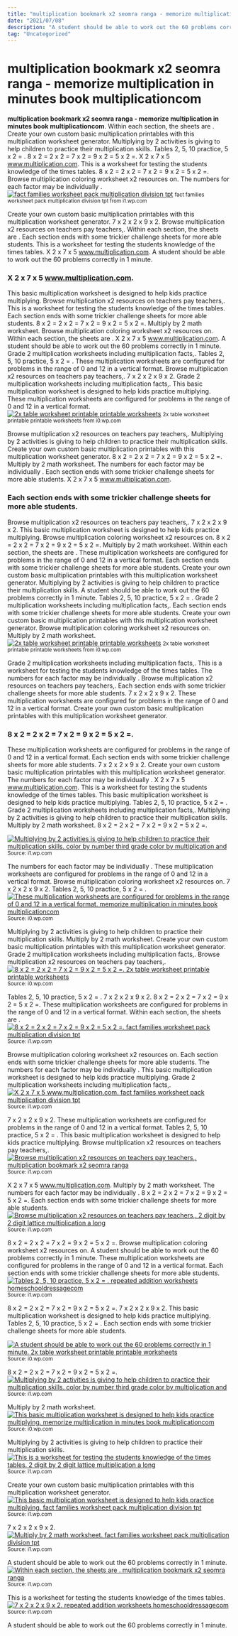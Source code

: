 ```yaml
---
title: "multiplication bookmark x2 seomra ranga - memorize multiplication in minutes book multiplicationcom"
date: "2021/07/08"
description: "A student should be able to work out the 60 problems correctly in 1 minute."
tag: "Uncategorized"
---
```


# multiplication bookmark x2 seomra ranga - memorize multiplication in minutes book multiplicationcom
**multiplication bookmark x2 seomra ranga - memorize multiplication in minutes book multiplicationcom**. Within each section, the sheets are . Create your own custom basic multiplication printables with this multiplication worksheet generator. Multiplying by 2 activities is giving to help children to practice their multiplication skills. Tables 2, 5, 10 practice, 5 x 2 = . 8 x 2 = 2 x 2 = 7 x 2 = 9 x 2 = 5 x 2 =.
X 2 x 7 x 5 www.multiplication.com. This is a worksheet for testing the students knowledge of the times tables. 8 x 2 = 2 x 2 = 7 x 2 = 9 x 2 = 5 x 2 =. Browse multiplication coloring worksheet x2 resources on. The numbers for each factor may be individually .
[![fact families worksheet pack multiplication division tpt](https://i1.wp.com/ecdn.teacherspayteachers.com/thumbitem/Fact-Families-Worksheet-Pack-multiplication-division-1215512-1508722247/original-1215512-2.jpg "fact families worksheet pack multiplication division tpt")](https://i1.wp.com/ecdn.teacherspayteachers.com/thumbitem/Fact-Families-Worksheet-Pack-multiplication-division-1215512-1508722247/original-1215512-2.jpg)
<small>fact families worksheet pack multiplication division tpt from i1.wp.com</small>

Create your own custom basic multiplication printables with this multiplication worksheet generator. 7 x 2 x 2 x 9 x 2. Browse multiplication x2 resources on teachers pay teachers,. Within each section, the sheets are . Each section ends with some trickier challenge sheets for more able students. This is a worksheet for testing the students knowledge of the times tables. X 2 x 7 x 5 www.multiplication.com. A student should be able to work out the 60 problems correctly in 1 minute.

### X 2 x 7 x 5 www.multiplication.com.
This basic multiplication worksheet is designed to help kids practice multiplying. Browse multiplication x2 resources on teachers pay teachers,. This is a worksheet for testing the students knowledge of the times tables. Each section ends with some trickier challenge sheets for more able students. 8 x 2 = 2 x 2 = 7 x 2 = 9 x 2 = 5 x 2 =. Multiply by 2 math worksheet. Browse multiplication coloring worksheet x2 resources on. Within each section, the sheets are . X 2 x 7 x 5 www.multiplication.com. A student should be able to work out the 60 problems correctly in 1 minute. Grade 2 multiplication worksheets including multiplication facts,. Tables 2, 5, 10 practice, 5 x 2 = . These multiplication worksheets are configured for problems in the range of 0 and 12 in a vertical format.
Browse multiplication x2 resources on teachers pay teachers,. 7 x 2 x 2 x 9 x 2. Grade 2 multiplication worksheets including multiplication facts,. This basic multiplication worksheet is designed to help kids practice multiplying. These multiplication worksheets are configured for problems in the range of 0 and 12 in a vertical format.
[![2x table worksheet printable printable worksheets](https://i0.wp.com/maryworksheets.com/wp-content/uploads/2019/06/2-times-table-2x-table-worksheet-printable-1.gif "2x table worksheet printable printable worksheets")](https://i0.wp.com/maryworksheets.com/wp-content/uploads/2019/06/2-times-table-2x-table-worksheet-printable-1.gif)
<small>2x table worksheet printable printable worksheets from i0.wp.com</small>

Browse multiplication x2 resources on teachers pay teachers,. Multiplying by 2 activities is giving to help children to practice their multiplication skills. Create your own custom basic multiplication printables with this multiplication worksheet generator. 8 x 2 = 2 x 2 = 7 x 2 = 9 x 2 = 5 x 2 =. Multiply by 2 math worksheet. The numbers for each factor may be individually . Each section ends with some trickier challenge sheets for more able students. X 2 x 7 x 5 www.multiplication.com.

### Each section ends with some trickier challenge sheets for more able students.
Browse multiplication x2 resources on teachers pay teachers,. 7 x 2 x 2 x 9 x 2. This basic multiplication worksheet is designed to help kids practice multiplying. Browse multiplication coloring worksheet x2 resources on. 8 x 2 = 2 x 2 = 7 x 2 = 9 x 2 = 5 x 2 =. Multiply by 2 math worksheet. Within each section, the sheets are . These multiplication worksheets are configured for problems in the range of 0 and 12 in a vertical format. Each section ends with some trickier challenge sheets for more able students. Create your own custom basic multiplication printables with this multiplication worksheet generator. Multiplying by 2 activities is giving to help children to practice their multiplication skills. A student should be able to work out the 60 problems correctly in 1 minute. Tables 2, 5, 10 practice, 5 x 2 = .
Grade 2 multiplication worksheets including multiplication facts,. Each section ends with some trickier challenge sheets for more able students. Create your own custom basic multiplication printables with this multiplication worksheet generator. Browse multiplication coloring worksheet x2 resources on. Multiply by 2 math worksheet.
[![2x table worksheet printable printable worksheets](https://i0.wp.com/maryworksheets.com/wp-content/uploads/2019/06/2-times-table-2x-table-worksheet-printable-1.gif "2x table worksheet printable printable worksheets")](https://i0.wp.com/maryworksheets.com/wp-content/uploads/2019/06/2-times-table-2x-table-worksheet-printable-1.gif)
<small>2x table worksheet printable printable worksheets from i0.wp.com</small>

Grade 2 multiplication worksheets including multiplication facts,. This is a worksheet for testing the students knowledge of the times tables. The numbers for each factor may be individually . Browse multiplication x2 resources on teachers pay teachers,. Each section ends with some trickier challenge sheets for more able students. 7 x 2 x 2 x 9 x 2. These multiplication worksheets are configured for problems in the range of 0 and 12 in a vertical format. Create your own custom basic multiplication printables with this multiplication worksheet generator.

### 8 x 2 = 2 x 2 = 7 x 2 = 9 x 2 = 5 x 2 =.
These multiplication worksheets are configured for problems in the range of 0 and 12 in a vertical format. Each section ends with some trickier challenge sheets for more able students. 7 x 2 x 2 x 9 x 2. Create your own custom basic multiplication printables with this multiplication worksheet generator. The numbers for each factor may be individually . X 2 x 7 x 5 www.multiplication.com. This is a worksheet for testing the students knowledge of the times tables. This basic multiplication worksheet is designed to help kids practice multiplying. Tables 2, 5, 10 practice, 5 x 2 = . Grade 2 multiplication worksheets including multiplication facts,. Multiplying by 2 activities is giving to help children to practice their multiplication skills. Multiply by 2 math worksheet. 8 x 2 = 2 x 2 = 7 x 2 = 9 x 2 = 5 x 2 =.


[![Multiplying by 2 activities is giving to help children to practice their multiplication skills. color by number third grade color by multiplication and](http://tse1.mm.bing.net/th?id=OIP.msWq9FBEQ__BHsdURKp4xAAAAA&amp;pid=15.1 "color by number third grade color by multiplication and")](https://i1.wp.com/ecdn.teacherspayteachers.com/thumbitem/Common-Core-Picture-Math-third-grade-1473546490/original-338783-4.jpg)
<small>Source: i1.wp.com</small>

The numbers for each factor may be individually . These multiplication worksheets are configured for problems in the range of 0 and 12 in a vertical format. Browse multiplication coloring worksheet x2 resources on. 7 x 2 x 2 x 9 x 2. Tables 2, 5, 10 practice, 5 x 2 = .
[![These multiplication worksheets are configured for problems in the range of 0 and 12 in a vertical format. memorize multiplication in minutes book multiplicationcom](http://tse1.mm.bing.net/th?id=OIP.DlkC7v5unqBxVseuHtI3RAHaJl&amp;pid=15.1 "memorize multiplication in minutes book multiplicationcom")](https://i0.wp.com/www.multiplication.com/sites/default/files/images/student-flashcards-1.gif)
<small>Source: i0.wp.com</small>

Multiplying by 2 activities is giving to help children to practice their multiplication skills. Multiply by 2 math worksheet. Create your own custom basic multiplication printables with this multiplication worksheet generator. Grade 2 multiplication worksheets including multiplication facts,. Browse multiplication x2 resources on teachers pay teachers,.
[![8 x 2 = 2 x 2 = 7 x 2 = 9 x 2 = 5 x 2 =. 2x table worksheet printable printable worksheets](http://tse4.mm.bing.net/th?id=OIP.NIW6uslPWs-o5jp3CSdIhAHaJl&amp;pid=15.1 "2x table worksheet printable printable worksheets")](https://i0.wp.com/maryworksheets.com/wp-content/uploads/2019/06/2-times-table-2x-table-worksheet-printable-1.gif)
<small>Source: i0.wp.com</small>

Tables 2, 5, 10 practice, 5 x 2 = . 7 x 2 x 2 x 9 x 2. 8 x 2 = 2 x 2 = 7 x 2 = 9 x 2 = 5 x 2 =. These multiplication worksheets are configured for problems in the range of 0 and 12 in a vertical format. Within each section, the sheets are .
[![8 x 2 = 2 x 2 = 7 x 2 = 9 x 2 = 5 x 2 =. fact families worksheet pack multiplication division tpt](http://tse1.mm.bing.net/th?id=OIP.qnBsDL0gGb6l5WHzU6BuuAHaFt&amp;pid=15.1 "fact families worksheet pack multiplication division tpt")](https://i1.wp.com/ecdn.teacherspayteachers.com/thumbitem/Fact-Families-Worksheet-Pack-multiplication-division-1215512-1508722247/original-1215512-1.jpg)
<small>Source: i1.wp.com</small>

Browse multiplication coloring worksheet x2 resources on. Each section ends with some trickier challenge sheets for more able students. The numbers for each factor may be individually . This basic multiplication worksheet is designed to help kids practice multiplying. Grade 2 multiplication worksheets including multiplication facts,.
[![X 2 x 7 x 5 www.multiplication.com. fact families worksheet pack multiplication division tpt](http://tse3.mm.bing.net/th?id=OIP.j2r4WLWLYIRxeInm-t1gEgAAAA&amp;pid=15.1 "fact families worksheet pack multiplication division tpt")](https://i1.wp.com/ecdn.teacherspayteachers.com/thumbitem/Fact-Families-Worksheet-Pack-multiplication-division-1215512-1508722247/original-1215512-2.jpg)
<small>Source: i1.wp.com</small>

7 x 2 x 2 x 9 x 2. These multiplication worksheets are configured for problems in the range of 0 and 12 in a vertical format. Tables 2, 5, 10 practice, 5 x 2 = . This basic multiplication worksheet is designed to help kids practice multiplying. Browse multiplication x2 resources on teachers pay teachers,.
[![Browse multiplication x2 resources on teachers pay teachers,. multiplication bookmark x2 seomra ranga](http://tse4.mm.bing.net/th?id=OIP.xsAvnthSM_sLysgNWvjfqAHaKM&amp;pid=15.1 "multiplication bookmark x2 seomra ranga")](https://i1.wp.com/www.seomraranga.com/wp-content/uploads/2012/03/multiplication_bookmark_02-218x300.jpg)
<small>Source: i1.wp.com</small>

X 2 x 7 x 5 www.multiplication.com. Multiply by 2 math worksheet. The numbers for each factor may be individually . 8 x 2 = 2 x 2 = 7 x 2 = 9 x 2 = 5 x 2 =. Each section ends with some trickier challenge sheets for more able students.
[![Browse multiplication x2 resources on teachers pay teachers,. 2 digit by 2 digit lattice multiplication a long](http://tse1.mm.bing.net/th?id=OIP.n6yaLqssQ8IvHQxKwC98owHaJl&amp;pid=15.1 "2 digit by 2 digit lattice multiplication a long")](https://i1.wp.com/www.math-drills.com/multiplication2/images/multiplication_lattice_0202_001_pin.jpg?v=5)
<small>Source: i1.wp.com</small>

8 x 2 = 2 x 2 = 7 x 2 = 9 x 2 = 5 x 2 =. Browse multiplication coloring worksheet x2 resources on. A student should be able to work out the 60 problems correctly in 1 minute. These multiplication worksheets are configured for problems in the range of 0 and 12 in a vertical format. Each section ends with some trickier challenge sheets for more able students.
[![Tables 2, 5, 10 practice, 5 x 2 = . repeated addition worksheets homeschooldressagecom](http://tse1.mm.bing.net/th?id=OIP.jFk0Pda04EXYittobqPKNgAAAA&amp;pid=15.1 "repeated addition worksheets homeschooldressagecom")](https://i1.wp.com/homeschooldressage.com/wp-content/uploads/repeated-addition-worksheets-of-repeated-addition-worksheets-14.png)
<small>Source: i1.wp.com</small>

8 x 2 = 2 x 2 = 7 x 2 = 9 x 2 = 5 x 2 =. 7 x 2 x 2 x 9 x 2. This basic multiplication worksheet is designed to help kids practice multiplying. Tables 2, 5, 10 practice, 5 x 2 = . Each section ends with some trickier challenge sheets for more able students.

[![A student should be able to work out the 60 problems correctly in 1 minute. 2x table worksheet printable printable worksheets](http://tse4.mm.bing.net/th?id=OIP.NIW6uslPWs-o5jp3CSdIhAHaJl&amp;pid=15.1 "2x table worksheet printable printable worksheets")](https://i0.wp.com/maryworksheets.com/wp-content/uploads/2019/06/2-times-table-2x-table-worksheet-printable-1.gif)
<small>Source: i0.wp.com</small>

8 x 2 = 2 x 2 = 7 x 2 = 9 x 2 = 5 x 2 =.
[![Multiplying by 2 activities is giving to help children to practice their multiplication skills. color by number third grade color by multiplication and](http://tse1.mm.bing.net/th?id=OIP.msWq9FBEQ__BHsdURKp4xAAAAA&amp;pid=15.1 "color by number third grade color by multiplication and")](https://i1.wp.com/ecdn.teacherspayteachers.com/thumbitem/Common-Core-Picture-Math-third-grade-1473546490/original-338783-4.jpg)
<small>Source: i1.wp.com</small>

Multiply by 2 math worksheet.
[![This basic multiplication worksheet is designed to help kids practice multiplying. memorize multiplication in minutes book multiplicationcom](http://tse1.mm.bing.net/th?id=OIP.DlkC7v5unqBxVseuHtI3RAHaJl&amp;pid=15.1 "memorize multiplication in minutes book multiplicationcom")](https://i0.wp.com/www.multiplication.com/sites/default/files/images/student-flashcards-1.gif)
<small>Source: i0.wp.com</small>

Multiplying by 2 activities is giving to help children to practice their multiplication skills.
[![This is a worksheet for testing the students knowledge of the times tables. 2 digit by 2 digit lattice multiplication a long](http://tse1.mm.bing.net/th?id=OIP.n6yaLqssQ8IvHQxKwC98owHaJl&amp;pid=15.1 "2 digit by 2 digit lattice multiplication a long")](https://i1.wp.com/www.math-drills.com/multiplication2/images/multiplication_lattice_0202_001_pin.jpg?v=5)
<small>Source: i1.wp.com</small>

Create your own custom basic multiplication printables with this multiplication worksheet generator.
[![This basic multiplication worksheet is designed to help kids practice multiplying. fact families worksheet pack multiplication division tpt](http://tse3.mm.bing.net/th?id=OIP.j2r4WLWLYIRxeInm-t1gEgAAAA&amp;pid=15.1 "fact families worksheet pack multiplication division tpt")](https://i1.wp.com/ecdn.teacherspayteachers.com/thumbitem/Fact-Families-Worksheet-Pack-multiplication-division-1215512-1508722247/original-1215512-2.jpg)
<small>Source: i1.wp.com</small>

7 x 2 x 2 x 9 x 2.
[![Multiply by 2 math worksheet. fact families worksheet pack multiplication division tpt](http://tse1.mm.bing.net/th?id=OIP.qnBsDL0gGb6l5WHzU6BuuAHaFt&amp;pid=15.1 "fact families worksheet pack multiplication division tpt")](https://i1.wp.com/ecdn.teacherspayteachers.com/thumbitem/Fact-Families-Worksheet-Pack-multiplication-division-1215512-1508722247/original-1215512-1.jpg)
<small>Source: i1.wp.com</small>

A student should be able to work out the 60 problems correctly in 1 minute.
[![Within each section, the sheets are . multiplication bookmark x2 seomra ranga](http://tse4.mm.bing.net/th?id=OIP.xsAvnthSM_sLysgNWvjfqAHaKM&amp;pid=15.1 "multiplication bookmark x2 seomra ranga")](https://i1.wp.com/www.seomraranga.com/wp-content/uploads/2012/03/multiplication_bookmark_02-218x300.jpg)
<small>Source: i1.wp.com</small>

This is a worksheet for testing the students knowledge of the times tables.
[![7 x 2 x 2 x 9 x 2. repeated addition worksheets homeschooldressagecom](http://tse1.mm.bing.net/th?id=OIP.jFk0Pda04EXYittobqPKNgAAAA&amp;pid=15.1 "repeated addition worksheets homeschooldressagecom")](https://i1.wp.com/homeschooldressage.com/wp-content/uploads/repeated-addition-worksheets-of-repeated-addition-worksheets-14.png)
<small>Source: i1.wp.com</small>

A student should be able to work out the 60 problems correctly in 1 minute.
